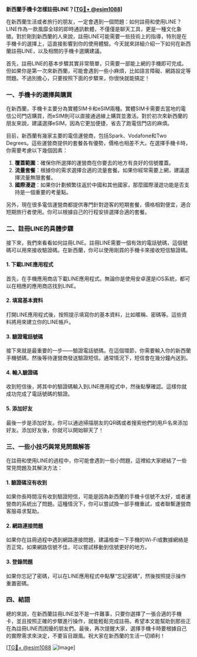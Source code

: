 **新西蘭手機卡怎樣註冊LINE？[[TG💪+ @esim1088](https://t.me/s/esim1088)]**

在新西蘭生活或者旅行的朋友，一定會遇到一個問題：如何註冊和使用LINE？LINE作為一款風靡全球的即時通訊軟體，不僅僅是聊天工具，更是一種文化象徵。對於剛到新西蘭的人來說，註冊LINE可能需要一些技術上的指導，特別是在手機卡的選擇上，這直接影響到你的使用體驗。今天就來詳細介紹一下如何在新西蘭註冊LINE，以及相關的手機卡選購建議。

首先，註冊LINE的基本步驟其實非常簡單，只需要一部能上網的手機即可完成。但如果你是第一次來新西蘭，可能會遇到一些小麻煩，比如語言障礙、網路設定等問題。不過別擔心，只要按照下面的步驟來，你很快就能搞定！

### **一、手機卡的選擇與購買**

在新西蘭，手機卡主要分為實體SIM卡和eSIM兩種。實體SIM卡需要去當地的電信公司門店購買，而eSIM則可以直接通過線上購買並激活。對於初次來新西蘭的朋友來說，建議選擇eSIM，因為它更加便捷，省去了跑電信門店的麻煩。

目前，新西蘭有幾家主要的電信運營商，包括Spark、Vodafone和Two Degrees。這些運營商提供的套餐各有優勢，價格也相差不大。在選擇手機卡時，你需要考慮以下幾個因素：

1. **覆蓋範圍**：確保你所選擇的運營商在你要去的地方有良好的信號覆蓋。
2. **流量套餐**：根據你的需求選擇合適的流量套餐。如果你經常需要上網，建議選擇流量無限套餐。
3. **國際漫遊**：如果你計劃頻繁往返於中國和其他國家，那麼國際漫遊功能是否支持是一個重要的考量點。

另外，現在很多電信運營商都提供專門針對遊客的短期套餐，價格相對便宜，適合短期旅行者使用。你可以根據自己的行程安排選擇合適的套餐。

### **二、註冊LINE的具體步驟**

接下來，我們來看看如何註冊LINE。註冊LINE需要一個有效的電話號碼，這個號碼可以用來接收驗證碼。在新西蘭，你可以使用剛買的手機卡來接收短信驗證碼。

#### **1. 下載LINE應用程式**

首先，在手機應用商店下載LINE應用程式。無論你是使用安卓還是iOS系統，都可以在相應的應用商店找到LINE。

#### **2. 填寫基本資料**

打開LINE應用程式後，按照提示填寫你的基本資料，比如暱稱、密碼等。這些資料將用來建立你的LINE帳戶。

#### **3. 驗證電話號碼**

接下來就是最重要的一步——驗證電話號碼。在這個環節，你需要輸入你的新西蘭手機號碼，然後等待運營商發送驗證短信。通常情況下，短信會在幾分鐘內送到。

#### **4. 輸入驗證碼**

收到短信後，將其中的驗證碼輸入到LINE應用程式中，然後點擊確認。這樣你就成功完成了電話號碼的驗證。

#### **5. 添加好友**

最後一步是添加好友。你可以通過掃描朋友的QR碼或者搜索他們的用戶名來添加好友。添加好友後，你就可以開始聊天了！

### **三、一些小技巧與常見問題解答**

在註冊和使用LINE的過程中，你可能會遇到一些小問題，這裡給大家總結了一些常見問題及其解決方法：

#### **1. 驗證碼沒有收到**

如果你長時間沒有收到驗證短信，可能是因為新西蘭的手機卡信號不太好，或者運營商的系統出了問題。這種情況下，你可以嘗試換一部手機重試，或者聯繫運營商客服尋求幫助。

#### **2. 網路連接問題**

如果你在註冊過程中遇到網路連接問題，建議檢查一下手機的Wi-Fi或數據網絡是否正常。如果網路信號不佳，可以嘗試移動到信號更好的地方。

#### **3. 登錄問題**

如果你忘記了密碼，可以在LINE應用程式中點擊“忘記密碼”，然後按照提示操作重置密碼。

### **四、結語**

總的來說，在新西蘭註冊LINE並不是一件難事，只要你選擇了一張合適的手機卡，並且按照正確的步驟進行操作，就能輕鬆完成註冊。希望本文能幫助到那些正在為註冊LINE而困擾的朋友們。最後，再次提醒大家，選擇手機卡時要根據自己的實際需求來決定，不要盲目跟風。祝大家在新西蘭的生活一切順利！

[[TG💪+ @esim1088](https://t.me/s/esim1088) ![Image](https://i.postimg.cc/4NQfJmqS/Snipaste-2025-05-13-00-14-12.png)]